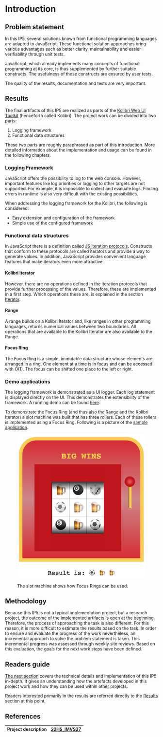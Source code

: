 # Introduction

## Problem statement

In this IP5, several solutions known from functional programming languages are adapted to JavaScript. These functional solution approaches bring various advantages such as better clarity, maintainability and easier verifiability through unit tests.

JavaScript, which already implements many concepts of functional programming at its core, is thus supplemented by further suitable constructs. The usefulness of these constructs are ensured by user tests.

The quality of the results, documentation and tests are very important.

## Results

The final artifacts of this IP5 are realized as parts of the [Kolibri Web UI Toolkit](https://webengineering-fhnw.github.io/Kolibri/) (henceforth called Kolibri). The project work can be divided into two parts:&#x20;

1. Logging framework&#x20;
2. Functional data structures

These two parts are roughly paraphrased as part of this introduction. More detailed information about the implementation and usage can be found in the following chapters.

### Logging Framework

JavaScript offers the possibility to log to the web console. However, important features like log priorities or logging to other targets are not supported. For example, it is impossible to collect and evaluate logs. Finding errors in runtime is also very difficult with the existing possibilities.

When addressing the logging framework for the Kolibri, the following is considered:

* Easy extension and configuration of the framework
* Simple use of the configured framework

### Functional data structures

In JavaScript there is a definition called [JS iteration protocols](https://developer.mozilla.org/en-US/docs/Web/JavaScript/Reference/Iteration\_protocols). Constructs that conform to these protocols are called iterators and provide a way to generate values. In addition, JavaScript provides convenient language features that make iterators even more attractive.

#### Kolibri Iterator

However, there are no operations defined in the iteration protocols that provide further processing of the values. Therefore, these are implemented in a first step. Which operations these are, is explained in the section [Iterator](technical-documentation/iterator.md).

#### Range

A range builds on a Kolibri Iterator and, like ranges in other programming languages, returns numerical values between two boundaries. All operations that are available to the Kolibri Iterator are also available to the Range.

#### Focus Ring

The Focus Ring is a simple, immutable data structure whose elements are arranged in a ring. One element at a time is in focus and can be accessed with O(1). The focus can be shifted one place to the left or right.

### Demo applications

The logging framework is demonstrated as a UI logger. Each log statement is displayed directly on the UI. This demonstrates the extensibility of the framework. A running demo can be found [here](https://wildwyss.github.io/ip5-overview/contrib/p5\_wild\_wyss/src/logger/logUi/example/logUiExampleView.html).

To demonstrate the Focus Ring (and thus also the Range and the Kolibri Iterator) a slot machine was built that has three rollers. Each of these rollers is implemented using a Focus Ring. Following is a picture of the [sample application](https://wildwyss.github.io/ip5-overview/contrib/p5\_wild\_wyss/src/focusring/example/SlotMachine.html).

<figure><img src=".gitbook/assets/image (2) (1).png" alt=""><figcaption><p>The slot machine shows how Focus Rings can be used.</p></figcaption></figure>



## Methodology

Because this IP5 is not a typical implementation project, but a research project, the outcome of the implemented artifacts is open at the beginning. Therefore, the process of approaching the task is also different. For this reason, it is more difficult to estimate the results based on the task. In order to ensure and evaluate the progress of the work nevertheless, an incremental approach to solve the problem statement is taken. This incremental progress was assessed through weekly site reviews. Based on this evaluation, the goals for the next work steps have been defined.

## Readers guide

[The next section](technical-documentation/) covers the technical details and implementation of this IP5 in-depth. It gives an understanding how the artefacts developed in this project work and how they can be used within other projects.

Readers interested primarily in the results are referred directly to the [Results](introduction.md#results) section at this point.

## References

| Project description | [22HS\_IMVS37](https://wildwyss.github.io/ip5-overview/22HS\_IMVS37%20Funktionale%20Standard%20Library%20f%C3%BCr%20das%20Kolibri%20Web%20UI%20Toolkit.pdf) |
| ------------------- | ----------------------------------------------------------------------------------------------------------------------------------------------------------- |
